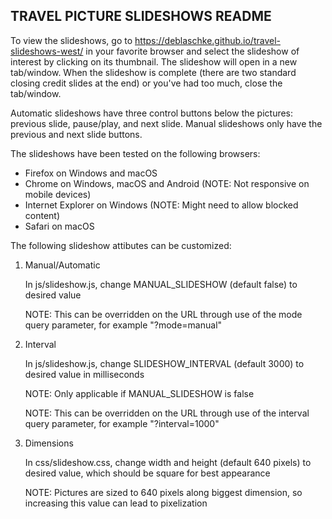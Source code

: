 
TRAVEL PICTURE SLIDESHOWS README
--------------------------------

To view the slideshows, go to https://deblaschke.github.io/travel-slideshows-west/
in your favorite browser and select the slideshow of interest by clicking on
its thumbnail.  The slideshow will open in a new tab/window.  When the
slideshow is complete (there are two standard closing credit slides at the
end) or you've had too much, close the tab/window.

Automatic slideshows have three control buttons below the pictures: previous
slide, pause/play, and next slide.  Manual slideshows only have the previous
and next slide buttons.

The slideshows have been tested on the following browsers:
   - Firefox on Windows and macOS
   - Chrome on Windows, macOS and Android (NOTE: Not responsive on mobile devices)
   - Internet Explorer on Windows (NOTE: Might need to allow blocked content)
   - Safari on macOS

The following slideshow attibutes can be customized:

   1) Manual/Automatic

      In js/slideshow.js, change MANUAL_SLIDESHOW (default false) to desired
      value

      NOTE: This can be overridden on the URL through use of the mode query
      parameter, for example "?mode=manual"

   2) Interval

      In js/slideshow.js, change SLIDESHOW_INTERVAL (default 3000) to desired
      value in milliseconds

      NOTE: Only applicable if MANUAL_SLIDESHOW is false

      NOTE: This can be overridden on the URL through use of the interval query
      parameter, for example "?interval=1000"

   3) Dimensions

      In css/slideshow.css, change width and height (default 640 pixels) to
      desired value, which should be square for best appearance

      NOTE: Pictures are sized to 640 pixels along biggest dimension, so
      increasing this value can lead to pixelization

